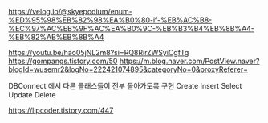 https://velog.io/@skyepodium/enum-%ED%95%98%EB%82%98%EA%B0%80-if-%EB%AC%B8-%EC%97%AC%EB%9F%AC%EA%B0%9C-%EB%B3%B4%EB%8B%A4-%EB%82%AB%EB%8B%A4

https://youtu.be/hao05jNL2m8?si=RQ8RirZWSyiCgfTg
https://gompangs.tistory.com/50
https://m.blog.naver.com/PostView.naver?blogId=wusemr2&logNo=222421074895&categoryNo=0&proxyReferer=

DBConnect 에서 다른 클래스들이 전부 돌아가도록 구현
Create
Insert
Select
Update
Delete


https://lipcoder.tistory.com/447
